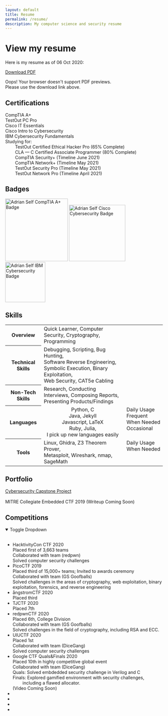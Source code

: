 ```yaml
---
layout: default
title: Resume
permalink: /resume/
description: My computer science and security resume
---
```


# View my resume

Here is my resume as of 06 Oct 2020:

[Download PDF](https://adrianself.me/assets/other/Resume_10062020.pdf)

<object data="/assets/other/Resume_10062020.pdf" type="application/pdf" height="850px" width="100%">
    Oops! Your browser doesn't support PDF previews.<br>
    Please use the download link above.
</object>

## Certifications

CompTIA A+\
TestOut PC Pro\
Cisco IT Essentials\
Cisco Intro to Cybersecurity\
IBM Cybersecurity Fundamentals\
Studying for:\
&nbsp;&nbsp;&nbsp;&nbsp;&nbsp;&nbsp;&nbsp; TestOut Certified Ethical Hacker Pro (65% Complete)\
&nbsp;&nbsp;&nbsp;&nbsp;&nbsp;&nbsp;&nbsp; CLA &mdash; C Certified Associate Programmer (80% Complete)\
&nbsp;&nbsp;&nbsp;&nbsp;&nbsp;&nbsp;&nbsp; CompTIA Security+ (Timeline June 2021)\
&nbsp;&nbsp;&nbsp;&nbsp;&nbsp;&nbsp;&nbsp; CompTIA Network+ (Timeline May 2021)\
&nbsp;&nbsp;&nbsp;&nbsp;&nbsp;&nbsp;&nbsp; TestOut Security Pro (Timeline May 2021)\
&nbsp;&nbsp;&nbsp;&nbsp;&nbsp;&nbsp;&nbsp; TestOut Network Pro (Timeline April 2021)

## Badges
<a href="https://www.youracclaim.com/badges/0bbe53d5-c3f5-4a44-89db-56dd756db62e/public_url"><img src="https://aself3-files.adrianself.me/Images/comptia-a-ce-certification.png" style="width:200px;height:200px" alt="Adrian Self CompTIA A+ Badge"></a>
<a href="https://www.youracclaim.com/badges/abf5d493-64c0-4ec6-98b0-de49e1a16364/public_url"><img src="https://aself3-files.adrianself.me/Images/cisco-intro-to-cybersecurity.png" style="width:180px;height:180px" alt="Adrian Self Cisco Cybersecurity Badge"></a>
<a href="https://www.youracclaim.com/badges/e6d6c791-b8fc-415d-9d8e-d47ff5a8e9cc/public_url"><img src="https://aself3-files.adrianself.me/Images/ibm-cybersecurity-fundamentals.png" style="width:128px;height:128px" alt="Adrian Self IBM Cybersecurity Badge"></a>

## Skills
<table>
    <tr>
        <th>Overview</th>
        <td>Quick Learner, Computer Security, Cryptography, Programming</td>
    </tr>
    <tr>
		<th>Technical Skills</th>
        <td>
            Debugging, Scripting, Bug Hunting,
            <br>
            Software Reverse Engineering,
            <br>
            Symbolic Execution, Binary Exploitation,
            <br>
            Web Security, CAT5e Cabling
        </td>
    </tr>
    <tr>
		<th>Non-Tech Skills</th>
        <td>
            Research, Conducting Interviews, Composing Reports,
            <br>
            Presenting Products/Findings
        </td>
    </tr>
    <tr>
        <th>Languages</th>
        <td style="text-align: center; vertical-align: top;">
            Python, C
            <br>
            Java, Jekyll
            <br>
            Javascript, LaTeX
            <br>
            Ruby, Julia,
            <br>
            I pick up new languages easily
        </td>
        <td style="white-space:nowrap; vertical-align: top;">
            Daily Usage
            <br>
            Frequent
            <br>
            When Needed
            <br>
            Occasional
        </td>
    </tr>
    <tr>
		<th>Tools</th>
        <td>
            Linux, Ghidra, Z3 Theorem Prover,
            <br>
            Metasploit, Wireshark, nmap, SageMath
        </td>
        <td style="white-space:nowrap; vertical-align: top;">
            Daily Usage
            <br>
            When Needed
        </td>
    </tr>
</table>

## Portfolio
[Cybersecurity Capstone Project](https://adrianself.me/portfolio/2020/10/15/senior-capstone.html)
<br><br>
MITRE Collegiate Embedded CTF 2019 (Writeup Coming Soon)


## Competitions

<details open>
<summary>Toggle Dropdown</summary>
<br>
    <ul>
        <li>HacktivityCon CTF 2020</li>
            <div>
                Placed first of 3,663 teams
                <br>
                Collaborated with team (redpwn)
                <br>
                Solved computer security challenges
            </div>
        <li>PicoCTF 2019</li>
            <div>
                Placed third of 15,000+ teams; Invited to awards ceremony
                <br>
                Collaborated with team (GS Goofballs)
                <br>
                Solved challenges in the areas of cryptography, web exploitation, binary exploitation, forensics, and reverse engineering
            </div>
        <li>ångstromCTF 2020</li>
            <div>Placed third</div>
        <li>TJCTF 2020</li>
            <div>Placed 7th</div>
        <li>redpwnCTF 2020</li>
            <div>
                Placed 6th, College Division
                <br>
                Collaborated with team (GS Goofballs)
                <br>
                Solved challenges in the field of cryptography, including RSA and ECC.
            </div>
        <li>UIUCTF 2020</li>
            <div>
                Placed 1st
                <br>
                Collaborated with team (DiceGang)
                <br>
                Solved computer security challenges
            </div>
        <li>Google CTF Quals&Finals 2020</li>
            <div>
                Placed 10th in highly competitive global event
                <br>
                Collaborated with team (DiceGang)
                <br>
                Quals: Solved embdedded security challenge in Verilog and C
                <br>
                Finals: Explored gamified environment with security challenges,
<br>&nbsp;&nbsp;&nbsp;&nbsp;&nbsp;&nbsp;&nbsp; including a flawed allocator.
                <br>
                (Video Coming Soon)
            </div>
        <li></li>
        <li></li>
        <li></li>
        <li></li>
    </ul>
</details>
